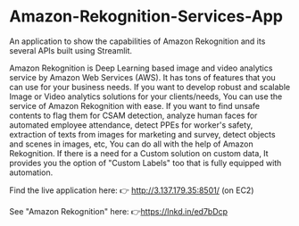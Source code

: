 # Amazon-Rekognition-Services-App
An application to show the capabilities of Amazon Rekognition and its several APIs built using Streamlit.

Amazon Rekognition is Deep Learning based image and video analytics service by Amazon Web Services (AWS). It has tons of features that you can use for your business needs. If you want to develop robust and scalable Image or Video analytics solutions for your clients/needs, You can use the service of Amazon Rekognition with ease. If you want to find unsafe contents to flag them for CSAM detection, analyze human faces for automated employee attendance, detect PPEs for worker's safety, extraction of texts from images for marketing and survey, detect objects and scenes in images, etc, You can do all with the help of Amazon Rekognition. If there is a need for a Custom solution on custom data, It provides you the option of "Custom Labels" too that is fully equipped with automation.

Find the live application here: 👉 http://3.137.179.35:8501/ (on EC2)

See "Amazon Rekognition" here: 👉https://lnkd.in/ed7bDcp


